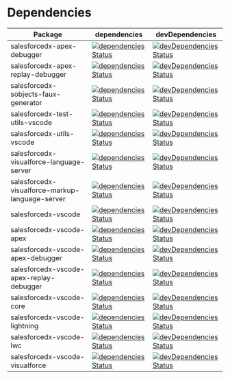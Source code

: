 # Dependencies

| Package                                         | dependencies                                                                                                                                                                                                                                                                | devDependencies                                                                                                                                                                                                                                                                             |
| ----------------------------------------------- | --------------------------------------------------------------------------------------------------------------------------------------------------------------------------------------------------------------------------------------------------------------------------- | ------------------------------------------------------------------------------------------------------------------------------------------------------------------------------------------------------------------------------------------------------------------------------------------- |
| salesforcedx-apex-debugger                      | [![dependencies Status](https://david-dm.org/forcedotcom/salesforcedx-vscode/status.svg?path=packages/salesforcedx-apex-debugger)](https://david-dm.org/forcedotcom/salesforcedx-vscode?path=packages/salesforcedx-apex-debugger)                                           | [![devDependencies Status](https://david-dm.org/forcedotcom/salesforcedx-vscode/dev-status.svg?path=packages/salesforcedx-apex-debugger)](https://david-dm.org/forcedotcom/salesforcedx-vscode?path=packages/salesforcedx-apex-debugger&type=dev)                                           |
| salesforcedx-apex-replay-debugger               | [![dependencies Status](https://david-dm.org/forcedotcom/salesforcedx-vscode/status.svg?path=packages/salesforcedx-apex-replay-debugger)](https://david-dm.org/forcedotcom/salesforcedx-vscode?path=packages/salesforcedx-apex-replay-debugger)                             | [![devDependencies Status](https://david-dm.org/forcedotcom/salesforcedx-vscode/dev-status.svg?path=packages/salesforcedx-apex-replay-debugger)](https://david-dm.org/forcedotcom/salesforcedx-vscode?path=packages/salesforcedx-apex-replay-debugger&type=dev)                             |
| salesforcedx-sobjects-faux-generator            | [![dependencies Status](https://david-dm.org/forcedotcom/salesforcedx-vscode/status.svg?path=packages/salesforcedx-sobjects-faux-generator)](https://david-dm.org/forcedotcom/salesforcedx-vscode?path=packages/salesforcedx-sobjects-faux-generator)                       | [![devDependencies Status](https://david-dm.org/forcedotcom/salesforcedx-vscode/dev-status.svg?path=packages/salesforcedx-sobjects-faux-generator)](https://david-dm.org/forcedotcom/salesforcedx-vscode?path=packages/salesforcedx-sobjects-faux-generator&type=dev)                       |
| salesforcedx-test-utils-vscode                  | [![dependencies Status](https://david-dm.org/forcedotcom/salesforcedx-vscode/status.svg?path=packages/salesforcedx-test-utils-vscode)](https://david-dm.org/forcedotcom/salesforcedx-vscode?path=packages/salesforcedx-test-utils-vscode)                                   | [![devDependencies Status](https://david-dm.org/forcedotcom/salesforcedx-vscode/dev-status.svg?path=packages/salesforcedx-test-utils-vscode)](https://david-dm.org/forcedotcom/salesforcedx-vscode?path=packages/salesforcedx-test-utils-vscode&type=dev)                                   |
| salesforcedx-utils-vscode                       | [![dependencies Status](https://david-dm.org/forcedotcom/salesforcedx-vscode/status.svg?path=packages/salesforcedx-utils-vscode)](https://david-dm.org/forcedotcom/salesforcedx-vscode?path=packages/salesforcedx-utils-vscode)                                             | [![devDependencies Status](https://david-dm.org/forcedotcom/salesforcedx-vscode/dev-status.svg?path=packages/salesforcedx-utils-vscode)](https://david-dm.org/forcedotcom/salesforcedx-vscode?path=packages/salesforcedx-utils-vscode&type=dev)                                             |
| salesforcedx-visualforce-language-server        | [![dependencies Status](https://david-dm.org/forcedotcom/salesforcedx-vscode/status.svg?path=packages/salesforcedx-visualforce-language-server)](https://david-dm.org/forcedotcom/salesforcedx-vscode?path=packages/salesforcedx-visualforce-language-server)               | [![devDependencies Status](https://david-dm.org/forcedotcom/salesforcedx-vscode/dev-status.svg?path=packages/salesforcedx-visualforce-language-server)](https://david-dm.org/forcedotcom/salesforcedx-vscode?path=packages/salesforcedx-visualforce-language-server&type=dev)               |
| salesforcedx-visualforce-markup-language-server | [![dependencies Status](https://david-dm.org/forcedotcom/salesforcedx-vscode/status.svg?path=packages/salesforcedx-visualforce-markup-language-server)](https://david-dm.org/forcedotcom/salesforcedx-vscode?path=packages/salesforcedx-visualforce-markup-language-server) | [![devDependencies Status](https://david-dm.org/forcedotcom/salesforcedx-vscode/dev-status.svg?path=packages/salesforcedx-visualforce-markup-language-server)](https://david-dm.org/forcedotcom/salesforcedx-vscode?path=packages/salesforcedx-visualforce-markup-language-server&type=dev) |
| salesforcedx-vscode                             | [![dependencies Status](https://david-dm.org/forcedotcom/salesforcedx-vscode/status.svg?path=packages/salesforcedx-vscode)](https://david-dm.org/forcedotcom/salesforcedx-vscode?path=packages/salesforcedx-vscode)                                                         | [![devDependencies Status](https://david-dm.org/forcedotcom/salesforcedx-vscode/dev-status.svg?path=packages/salesforcedx-vscode)](https://david-dm.org/forcedotcom/salesforcedx-vscode?path=packages/salesforcedx-vscode&type=dev)                                                         |
| salesforcedx-vscode-apex                        | [![dependencies Status](https://david-dm.org/forcedotcom/salesforcedx-vscode/status.svg?path=packages/salesforcedx-vscode-apex)](https://david-dm.org/forcedotcom/salesforcedx-vscode?path=packages/salesforcedx-vscode-apex)                                               | [![devDependencies Status](https://david-dm.org/forcedotcom/salesforcedx-vscode/dev-status.svg?path=packages/salesforcedx-vscode-apex)](https://david-dm.org/forcedotcom/salesforcedx-vscode?path=packages/salesforcedx-vscode-apex&type=dev)                                               |
| salesforcedx-vscode-apex-debugger               | [![dependencies Status](https://david-dm.org/forcedotcom/salesforcedx-vscode/status.svg?path=packages/salesforcedx-vscode-apex-debugger)](https://david-dm.org/forcedotcom/salesforcedx-vscode?path=packages/salesforcedx-vscode-apex-debugger)                             | [![devDependencies Status](https://david-dm.org/forcedotcom/salesforcedx-vscode/dev-status.svg?path=packages/salesforcedx-vscode-apex-debugger)](https://david-dm.org/forcedotcom/salesforcedx-vscode?path=packages/salesforcedx-vscode-apex-debugger&type=dev)                             |
| salesforcedx-vscode-apex-replay-debugger        | [![dependencies Status](https://david-dm.org/forcedotcom/salesforcedx-vscode/status.svg?path=packages/salesforcedx-vscode-apex-replay-debugger)](https://david-dm.org/forcedotcom/salesforcedx-vscode?path=packages/salesforcedx-vscode-apex-replay-debugger)               | [![devDependencies Status](https://david-dm.org/forcedotcom/salesforcedx-vscode/dev-status.svg?path=packages/salesforcedx-vscode-apex-replay-debugger)](https://david-dm.org/forcedotcom/salesforcedx-vscode?path=packages/salesforcedx-vscode-apex-replay-debugger&type=dev)               |
| salesforcedx-vscode-core                        | [![dependencies Status](https://david-dm.org/forcedotcom/salesforcedx-vscode/status.svg?path=packages/salesforcedx-vscode-core)](https://david-dm.org/forcedotcom/salesforcedx-vscode?path=packages/salesforcedx-vscode-core)                                               | [![devDependencies Status](https://david-dm.org/forcedotcom/salesforcedx-vscode/dev-status.svg?path=packages/salesforcedx-vscode-core)](https://david-dm.org/forcedotcom/salesforcedx-vscode?path=packages/salesforcedx-vscode-core&type=dev)                                               |
| salesforcedx-vscode-lightning                   | [![dependencies Status](https://david-dm.org/forcedotcom/salesforcedx-vscode/status.svg?path=packages/salesforcedx-vscode-lightning)](https://david-dm.org/forcedotcom/salesforcedx-vscode?path=packages/salesforcedx-vscode-lightning)                                     | [![devDependencies Status](https://david-dm.org/forcedotcom/salesforcedx-vscode/dev-status.svg?path=packages/salesforcedx-vscode-lightning)](https://david-dm.org/forcedotcom/salesforcedx-vscode?path=packages/salesforcedx-vscode-lightning&type=dev)                                     |
| salesforcedx-vscode-lwc                         | [![dependencies Status](https://david-dm.org/forcedotcom/salesforcedx-vscode/status.svg?path=packages/salesforcedx-vscode-lwc)](https://david-dm.org/forcedotcom/salesforcedx-vscode?path=packages/salesforcedx-vscode-lwc)                                                 | [![devDependencies Status](https://david-dm.org/forcedotcom/salesforcedx-vscode/dev-status.svg?path=packages/salesforcedx-vscode-lwc)](https://david-dm.org/forcedotcom/salesforcedx-vscode?path=packages/salesforcedx-vscode-lwc&type=dev)                                                 |
| salesforcedx-vscode-visualforce                 | [![dependencies Status](https://david-dm.org/forcedotcom/salesforcedx-vscode/status.svg?path=packages/salesforcedx-vscode-visualforce)](https://david-dm.org/forcedotcom/salesforcedx-vscode?path=packages/salesforcedx-vscode-visualforce)                                 | [![devDependencies Status](https://david-dm.org/forcedotcom/salesforcedx-vscode/dev-status.svg?path=packages/salesforcedx-vscode-visualforce)](https://david-dm.org/forcedotcom/salesforcedx-vscode?path=packages/salesforcedx-vscode-visualforce&type=dev)                                 |
